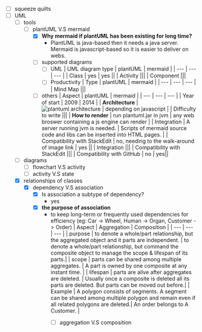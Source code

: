 - [ ] squeeze quilts
- [ ] UML
  - [ ] tools
    - [ ] plantUML V.S mermaid
      - [x] **Why mermaid if plantUML has been existing for long time?** 
        - PlantUML is java-based then it needs a java server. Mermaid is javascript-based so it is easier to deliver on webs.
      - [ ] supported diagrams
	    - [ ] UML 
	      |  UML diagram type | plantUML | mermaid |
	      | --- | --- | --- |
	      |  Class | yes | yes ||
	      |  Activity |||
	      |  Component |||
	    - [ ]  Productivity
	      |  Type | plantUML | mermaid |
	      | --- | --- | --- |
	      |  Mind Map |||
	  - [ ] others
	    |  Aspect | plantUML | mermaid |
	    | --- | --- | --- |
	    |  Year of start | 2009 | 2014 |
	    |  **Architecture** | ![plantuml architecture](http://www.plantuml.com/plantuml/proxy?src=https://github.com/SuxinL/Notes/raw/master/todo/2023/June/plantuml_component.puml) | depending on javascript |
	    |  Difficulty to write |||
	    |  **How to render** | run plantuml.jar in jvm | any web broswer containing a js engine can render |
	    |  Integration | A server running jvm is needed. | Scripts of mermaid source code and libs can be inserted into HTML pages. |
	    |  Compatibility with StackEdit | no, needing to the walk-around of image link | yes ||
	    |  Integration |||
	    |  Compatibility with StackEdit |||
	    |  Compatibility with GitHub | no | yes||      
  - [ ] diagrams
    - [ ] flowchart V.S activity
    - [ ] activity V.S state
  - [x] relationships of classes
    - [x] dependency V.S association
	  - [x] Is association a subtype of dependency? 
	    - yes
	  - [x] **the purpose of association** 
	    -  to keep long-term or frequently used dependencies for efficiency (eg: Car -> Wheel, Human -> Organ, Customer -> Order)
        | Aspect | Aggregation | Composition |
      | --- | --- | --- |
      | purpose | to denote a whole/part relationship, but the aggregated object and it parts are independent. |  to denote a whole/part relationship, but command the composite object to manage the scope & lifespan of its parts.|
      | scope | parts can be shared among multiple aggregates. | A part  is owned by one composite at any instant time. |
      | lifespan | parts are alive after aggregates are deleted. | Usually once a composite is deleted all its parts are deleted. But parts can be moved out before.|
      | Example | A polygon consists of segments. A segment can be shared among multiple polygon and remain even if all related polygons are deleted.| An order belongs to A Customer. |
      		  - [ ] aggregation V.S composition
 
 
<!--stackedit_data:
eyJwcm9wZXJ0aWVzIjoiZXh0ZW5zaW9uczpcbiAgcHJlc2V0Oi
BnZm1cbiIsImhpc3RvcnkiOlsxMDg0NjA1Mzk4LC0zNDc4MDg1
ODgsLTUxOTM3NjI3LC04MDI0OTY2MjYsLTE4OTAzMTgwNjddfQ
==
-->